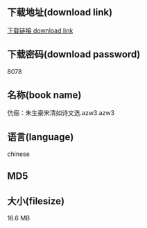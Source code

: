 ## 下载地址(download link)
[下载链接 download link](https://tutu365.netlify.app/?s=%E4%BC%89%E4%BF%AA%EF%BC%9A%E6%9C%B1%E7%94%9F%E8%B1%AA%E5%AE%8B%E6%B8%85%E5%A6%82%E8%AF%97%E6%96%87%E9%80%89.azw3)

## 下载密码(download password)
8078

## 名称(book name)
伉俪：朱生豪宋清如诗文选.azw3.azw3

## 语言(language)
chinese

## MD5


## 大小(filesize)
16.6 MB
